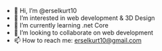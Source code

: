 - 👋 Hi, I’m @erselkurt10
- 👀 I’m interested in web development & 3D Design
- 🌱 I’m currently learning .net Core
- 💞️ I’m looking to collaborate on web development
- 📫 How to reach me:  erselkurt10@gmail.com

<!---
erselkurt10/erselkurt10 is a ✨ special ✨ repository because its `README.md` (this file) appears on your GitHub profile.
You can click the Preview link to take a look at your changes.
--->
